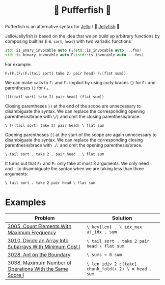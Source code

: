 # <p align="center">🐡 Pufferfish 🐡</p>

Pufferfish is an alternative syntax for [Jello](https://github.com/codereport/jello)
/ 🪼 [Jellyfish](https://github.com/codereport/jellyfish) 🪼

Jello/Jellyfish is based on the idea that we an build up arbitrary functions by composing builtins (i.e. `sort`, `head`) with two variadic functions
```c++
std::is_unary_invocable auto F₁(std::is_invocable auto ...fns)
std::is_binary_invocable auto F₂(std::is_invocable auto ...fns)
```
For example:
```
F₁(F₁(F₁(F₁(tail sort) take 2) pair head) F₁(flat sum))
```

We can make calls to `F₁` and `F₂` implicit by using curly braces `{}` for `F₂` and parentheses `()` for `F₁`.

```
((((tail sort) take 2) pair head) (flat sum))
```
Closing parentheses `})` at the end of the scope are unnecessary to disambiguate the syntax.
We can replace the corresponding opening parenthesis/brace with `\`/`|` and omit the closing parenthesis/brace.

```
\ (((tail sort) take 2) pair head) \ flat sum
```

Opening parentheses `{(` at the start of the scope are again unnecessary to disambiguate the syntax.
We can replace the corresponding closing parenthesis/brace with `.`/`:` and omit the opening parenthesis/brace.

```
\ tail sort . take 2 . pair head . \ flat sum
```

It turns out that `F₁` and `F₂` only take at most 3 arguments.
We only need `.` and `:` to disambiguate the syntax when we are taking less than three arguments:
```
\ tail sort . take 2 pair head \ flat sum
```

# Examples
| Problem | Solution |
|---------|----------|
| [3005. Count Elements With Maximum Frequency](https://leetcode.com/contest/weekly-contest-380/problems/count-elements-with-maximum-frequency/) | `\ key{len} . \ idx_max at_idx . sum` |
| [3010. Divide an Array Into Subarrays With Minimum Cost I](https://leetcode.com/contest/biweekly-contest-122/problems/divide-an-array-into-subarrays-with-minimum-cost-i/) | `\ tail sort . take 2 pair head \ flat sum` |
| [3028. Ant on the Boundary](https://leetcode.com/contest/weekly-contest-383/problems/ant-on-the-boundary/) | `\ sums = 0 sum` |
| [3038. Maximum Number of Operations With the Same Score I](https://leetcode.com/contest/biweekly-contest-124/problems/maximum-number-of-operations-with-the-same-score-i/) | `\ len idiv 2 c{take} chunk_fold(+ 2) \ = head . sum` |
